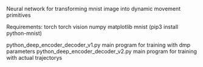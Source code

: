 Neural network for transforming mnist image into dynamic movement primitives


Requirements:
	torch
	torch vision
	numpy
	matplotlib
	mnist (pip3 install python-mnist)




python_deep_encoder_decoder_v1.py main program for training with dmp parameters
python_deep_encoder_decoder_v2.py main program for training with actual trajectorys

